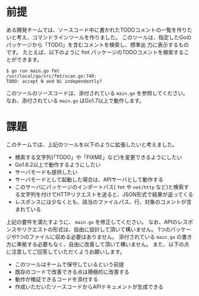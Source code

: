 # 前提


ある開発チームでは、ソースコード中に書かれたTODOコメントの一覧を作りたいと考え、コマンドラインツールを作りました。
このツールは、指定したGoのパッケージから「TODO」を含むコメントを検索し、標準出 力に表示するものです。
たとえば、以下のように fmt パッケージのTODOコメントを検索することができます。

```
$ go run main.go fmt
/usr/local/go/src/fmt/scan.go:740:
TODO: accept N and Ni independently?
```

このツールのソースコードは、添付されている `main.go` を参照してください。
なお、添付されている `main.go` はGo1.7以上で動作します。

# 課題

このチームでは、上記のツールを以下のように拡張したいと考えました。

* 検索する文字列(「TODO」や「FIXME」など)を変更できるようにしたい
* Go1.6.2以上で動作するようにしたい
* サーバモードも提供したい
* サーバモードとして起動した場合は、APIサーバとして動作する
* このサーバにパッケージのインポートパス( `fmt` や `net/http` など)と検索する文字列を付けてHTTPリクエストを送ると、JSON形式で結果が返ってくる
* レスポンスには少なくとも、該当のファイルパス、行、対象のコメントが含まれている

上記の要件を満たすように、 `main.go` を修正してください。
なお、APIのレスポンスやリクエストの形式は、自由に設計して頂いて構いません。
1つのパッケージや1つのファイルに収める必要はありません。
添付されている `main.go` の書き方に準拠する必要もなく、自由に改善して頂いて構いません。
また、以下の点に注意してご回答していただくようお願いします。

* このツールはチームで保守しているという前提
* 既存のコードで改善できる点は積極的に改善する
* 動作が検証できるコードを添付する
* 作成いただいたソースコードからAPIドキュメントが生成できる
